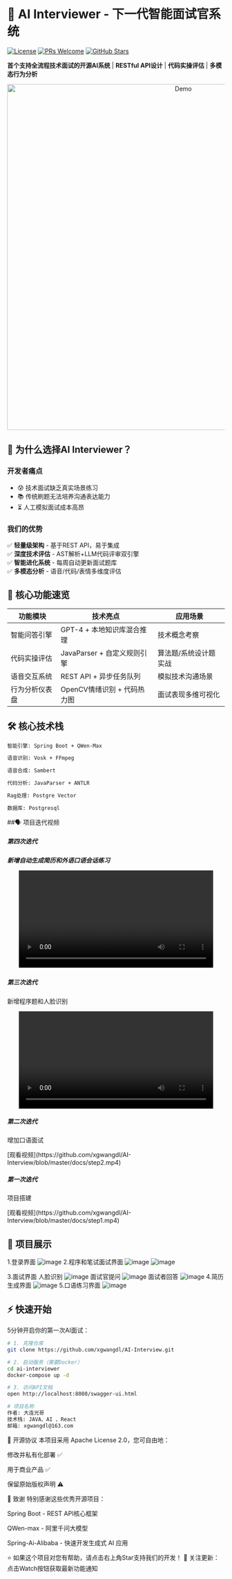 # 🤖 AI Interviewer - 下一代智能面试官系统

[![License](https://img.shields.io/badge/License-Apache%202.0-blue.svg)](https://opensource.org/licenses/Apache-2.0)
[![PRs Welcome](https://img.shields.io/badge/PRs-welcome-brightgreen.svg)](https://makeapullrequest.com)
[![GitHub Stars](https://img.shields.io/github/stars/yourname/ai-interviewer?style=social)](https://github.com/yourname/ai-interviewer)

**首个支持全流程技术面试的开源AI系统** | **RESTful API设计** | **代码实操评估** | **多模态行为分析**

<p align="center">
  <img src="docs/demo.gif" alt="Demo" width="800">
</p>

## 🌟 为什么选择AI Interviewer？

### 开发者痛点
- 😰 技术面试缺乏真实场景练习
- 📚 传统刷题无法培养沟通表达能力
- ⏳ 人工模拟面试成本高昂

### 我们的优势
✅ **轻量级架构** - 基于REST API，易于集成  
✅ **深度技术评估** - AST解析+LLM代码评审双引擎  
✅ **智能进化系统** - 每周自动更新面试题库  
✅ **多模态分析** - 语音/代码/表情多维度评估

## 🚀 核心功能速览

| 功能模块         | 技术亮点                          | 应用场景                   |
|------------------|-----------------------------------|---------------------------|
| 智能问答引擎     | GPT-4 + 本地知识库混合推理        | 技术概念考察               |
| 代码实操评估     | JavaParser + 自定义规则引擎       | 算法题/系统设计题实战      |
| 语音交互系统     | REST API + 异步任务队列           | 模拟技术沟通场景           |
| 行为分析仪表盘   | OpenCV情绪识别 + 代码热力图       | 面试表现多维可视化         |

## 🛠️ 核心技术栈
```bash
智能引擎: Spring Boot + QWen-Max

语音识别: Vosk + FFmpeg

语音合成: Sambert

代码分析: JavaParser + ANTLR

Rag处理: Postgre Vector

数据库: Postgresql
```

##🗣️ 项目迭代视频
<tr>
<td width="50%">
<h5>第四次迭代<h5>
<p>新增自动生成简历和外语口语会话练习</p>
<p align="center">
  <video src="https://github.com/user-attachments/assets/52a52a13-e21c-4b89-98b4-da8c0ef91234" width="450" controls></video>
</p>
</td>
<td width="50%">
<h5>第三次迭代</h5>
<p>新增程序题和人脸识别</p>
<p align="center">
  <video src="https://github.com/user-attachments/assets/16e440a9-9c97-4cb1-a36e-639f7ad22bc4" width="450" controls></video>
</p>
</td>
</tr>
<tr>
<td width="50%">
<h5>第二次迭代</h5>
<p>增加口语面试</p>
[观看视频](https://github.com/xgwangdl/AI-Interview/blob/master/docs/step2.mp4)
</td>
<td width="50%">
<h5>第一次迭代</h5>
<p>项目搭建</p>
[观看视频](https://github.com/xgwangdl/AI-Interview/blob/master/docs/step1.mp4)
</td>
</tr>

## 🚩 项目展示
1.登录界面
![image](https://github.com/user-attachments/assets/84f996dc-e97c-43a0-a39d-7f21f87d9824)
2.程序和笔试面试界面
![image](https://github.com/user-attachments/assets/0dc0f4af-2ac7-48f9-9f4a-40d071b26de3)
![image](https://github.com/user-attachments/assets/292710b6-ee46-440b-a006-0a393d5522ce)

3.面试界面
人脸识别
![image](https://github.com/user-attachments/assets/d5ba9d39-c33e-498f-912a-1e38809eb4f8)
面试官提问
![image](https://github.com/user-attachments/assets/f77a2319-4274-498e-9478-b567bbf26fda)
面试者回答
![image](https://github.com/user-attachments/assets/75cdd8a2-f7ba-4e9a-aa9c-8a298ec20133)
4.简历生成界面
![image](https://github.com/user-attachments/assets/e8e046ae-2661-42d2-bd04-4b608df61467)
5.口语练习界面
![image](https://github.com/user-attachments/assets/758037e4-5038-4516-ae1d-cd2187c9b936)


## ⚡ 快速开始

5分钟开启你的第一次AI面试：

```bash
# 1. 克隆仓库
git clone https://github.com/xgwangdl/AI-Interview.git

# 2. 启动服务（需要Docker）
cd ai-interviewer
docker-compose up -d

# 3. 访问API文档
open http://localhost:8080/swagger-ui.html

# 项目名称
作者: 大连光哥  
技术栈: JAVA、AI 、React 
邮箱: xgwangdl@163.com
```

📜 开源协议
本项目采用 Apache License 2.0，您可自由地：

修改并私有化部署 ✅

用于商业产品 ✅

保留原始版权声明 ⚠️

🙌 致谢
特别感谢这些优秀开源项目：

Spring Boot - REST API核心框架

QWen-max - 阿里千问大模型

Spring-Ai-Alibaba - 快速开发生成式 AI 应用

⭐ 如果这个项目对您有帮助，请点击右上角Star支持我们的开发！
📢 关注更新：点击Watch按钮获取最新功能通知
